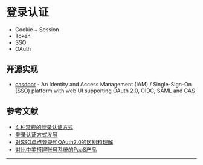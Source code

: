 # 登录认证

- Cookie + Session
- Token
- SSO
- OAuth

## 开源实现

- [casdoor](https://github.com/casdoor/casdoor) - An Identity and Access Management (IAM) / Single-Sign-On (SSO) platform with web UI supporting OAuth 2.0, OIDC, SAML and CAS

## 参考文献

- [4 种常规的登录认证方式](https://segmentfault.com/a/1190000030685155)
- [登录认证方式发展](http://wgleam.com/article/26)
- [对SSO单点登录和OAuth2.0的区别和理解](https://zebinh.github.io/2020/03/SSOANDOAuth/)
- [对比中美搭建账号系统的PaaS产品](https://zhuanlan.zhihu.com/p/482783373)

---
